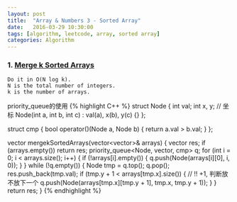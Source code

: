 ```yaml
---
layout: post
title:  "Array & Numbers 3 - Sorted Array"
date:   2016-03-29 10:30:00
tags: [algorithm, leetcode, array, sorted array]
categories: Algorithm
---
```


### 1. [Merge k Sorted Arrays](http://www.lintcode.com/en/problem/merge-k-sorted-arrays/)
```
Do it in O(N log k).
N is the total number of integers.
k is the number of arrays.
```

priority_queue的使用
{% highlight C++ %}
struct Node {
  int val;
  int x, y;  // 坐标
  Node(int a, int b, int c) : val(a), x(b), y(c) {}
};

struct cmp {
  bool operator()(Node a, Node b) { return a.val > b.val; }
};

vector<int> mergekSortedArrays(vector<vector<int>>& arrays) {
  vector<int> res;
  if (arrays.empty()) return res;
  priority_queue<Node, vector<Node>, cmp> q;
  for (int i = 0; i < arrays.size(); i++) {
    if (!arrays[i].empty()) {
      q.push(Node(arrays[i][0], i, 0));
    }
  }
  while (!q.empty()) {
    Node tmp = q.top();
    q.pop();
    res.push_back(tmp.val);
    if (tmp.y + 1 < arrays[tmp.x].size()) {  // !! +1, 判断放不放下一个
      q.push(Node(arrays[tmp.x][tmp.y + 1], tmp.x, tmp.y + 1));
    }
  }
  return res;
}
{% endhighlight %}
